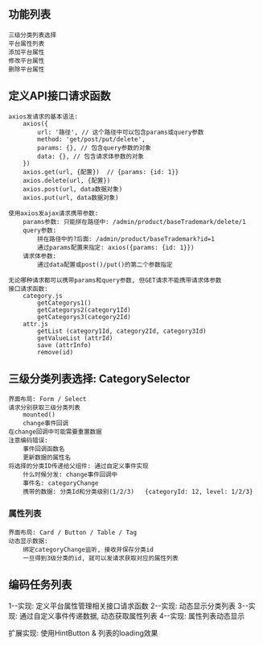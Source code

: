 ## 功能列表
	三级分类列表选择
    平台属性列表
    添加平台属性
    修改平台属性
    删除平台属性

## 定义API接口请求函数
	axios发请求的基本语法:
		axios({
			url: '路径', // 这个路径中可以包含params或query参数
			method: 'get/post/put/delete',
			params: {}, // 包含query参数的对象
			data: {}, // 包含请求体参数的对象
		})
		axios.get(url, {配置})  // {params: {id: 1}}
		axios.delete(url, {配置})
		axios.post(url, data数据对象)
		axios.put(url, data数据对象)

	使用axios发ajax请求携带参数:
		params参数: 只能拼在路径中: /admin/product/baseTrademark/delete/1
		query参数: 
			拼在路径中的?后面: /admin/product/baseTrademark?id=1
			通过params配置来指定: axios({params: {id: 1}})
		请求体参数: 
			通过data配置或post()/put()的第二个参数指定

	无论哪种请求都可以携带params和query参数, 但GET请求不能携带请求体参数
	接口请求函数:
		category.js
			getCategorys1()
			getCategorys2(category1Id)
			getCategorys3(category2Id)
		attr.js
			getList (category1Id, category2Id, category3Id)
			getValueList (attrId)
			save (attrInfo)
			remove(id)

## 三级分类列表选择: CategorySelector
	界面布局: Form / Select
	请求分别获取三级分类列表
		mounted()
		change事件回调
	在change回调中可能需要重置数据
	注意编码错误:
		事件回调函数名
		更新数据的属性名
	将选择的分类ID传递给父组件: 通过自定义事件实现
		什么时候分发: change事件回调中
		事件名: categoryChange
		携带的数据: 分类Id和分类级别(1/2/3)   {categoryId: 12, level: 1/2/3}

### 属性列表
	界面布局: Card / Button / Table / Tag
	动态显示数据:
		绑定categoryChange监听, 接收并保存分类id
		一旦得到3级分类的id, 就可以发请求获取对应的属性列表
		

## 编码任务列表
1--实现: 定义平台属性管理相关接口请求函数
2--实现: 动态显示分类列表
3--实现: 通过自定义事件传递数据, 动态获取属性列表
4--实现: 属性列表动态显示

扩展实现: 使用HintButton & 列表的loading效果